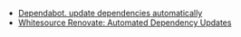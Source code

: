 - [Dependabot. update dependencies automatically](https://github.com/dependabot/dependabot-core)
- [Whitesource Renovate: Automated Dependency Updates](https://www.whitesourcesoftware.com/free-developer-tools/renovate/)